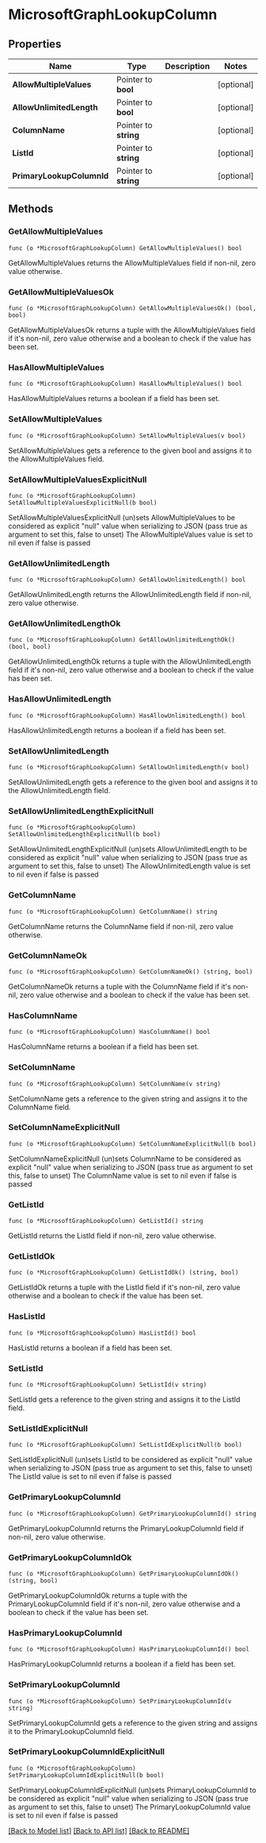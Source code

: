 # MicrosoftGraphLookupColumn

## Properties

Name | Type | Description | Notes
------------ | ------------- | ------------- | -------------
**AllowMultipleValues** | Pointer to **bool** |  | [optional] 
**AllowUnlimitedLength** | Pointer to **bool** |  | [optional] 
**ColumnName** | Pointer to **string** |  | [optional] 
**ListId** | Pointer to **string** |  | [optional] 
**PrimaryLookupColumnId** | Pointer to **string** |  | [optional] 

## Methods

### GetAllowMultipleValues

`func (o *MicrosoftGraphLookupColumn) GetAllowMultipleValues() bool`

GetAllowMultipleValues returns the AllowMultipleValues field if non-nil, zero value otherwise.

### GetAllowMultipleValuesOk

`func (o *MicrosoftGraphLookupColumn) GetAllowMultipleValuesOk() (bool, bool)`

GetAllowMultipleValuesOk returns a tuple with the AllowMultipleValues field if it's non-nil, zero value otherwise
and a boolean to check if the value has been set.

### HasAllowMultipleValues

`func (o *MicrosoftGraphLookupColumn) HasAllowMultipleValues() bool`

HasAllowMultipleValues returns a boolean if a field has been set.

### SetAllowMultipleValues

`func (o *MicrosoftGraphLookupColumn) SetAllowMultipleValues(v bool)`

SetAllowMultipleValues gets a reference to the given bool and assigns it to the AllowMultipleValues field.

### SetAllowMultipleValuesExplicitNull

`func (o *MicrosoftGraphLookupColumn) SetAllowMultipleValuesExplicitNull(b bool)`

SetAllowMultipleValuesExplicitNull (un)sets AllowMultipleValues to be considered as explicit "null" value
when serializing to JSON (pass true as argument to set this, false to unset)
The AllowMultipleValues value is set to nil even if false is passed
### GetAllowUnlimitedLength

`func (o *MicrosoftGraphLookupColumn) GetAllowUnlimitedLength() bool`

GetAllowUnlimitedLength returns the AllowUnlimitedLength field if non-nil, zero value otherwise.

### GetAllowUnlimitedLengthOk

`func (o *MicrosoftGraphLookupColumn) GetAllowUnlimitedLengthOk() (bool, bool)`

GetAllowUnlimitedLengthOk returns a tuple with the AllowUnlimitedLength field if it's non-nil, zero value otherwise
and a boolean to check if the value has been set.

### HasAllowUnlimitedLength

`func (o *MicrosoftGraphLookupColumn) HasAllowUnlimitedLength() bool`

HasAllowUnlimitedLength returns a boolean if a field has been set.

### SetAllowUnlimitedLength

`func (o *MicrosoftGraphLookupColumn) SetAllowUnlimitedLength(v bool)`

SetAllowUnlimitedLength gets a reference to the given bool and assigns it to the AllowUnlimitedLength field.

### SetAllowUnlimitedLengthExplicitNull

`func (o *MicrosoftGraphLookupColumn) SetAllowUnlimitedLengthExplicitNull(b bool)`

SetAllowUnlimitedLengthExplicitNull (un)sets AllowUnlimitedLength to be considered as explicit "null" value
when serializing to JSON (pass true as argument to set this, false to unset)
The AllowUnlimitedLength value is set to nil even if false is passed
### GetColumnName

`func (o *MicrosoftGraphLookupColumn) GetColumnName() string`

GetColumnName returns the ColumnName field if non-nil, zero value otherwise.

### GetColumnNameOk

`func (o *MicrosoftGraphLookupColumn) GetColumnNameOk() (string, bool)`

GetColumnNameOk returns a tuple with the ColumnName field if it's non-nil, zero value otherwise
and a boolean to check if the value has been set.

### HasColumnName

`func (o *MicrosoftGraphLookupColumn) HasColumnName() bool`

HasColumnName returns a boolean if a field has been set.

### SetColumnName

`func (o *MicrosoftGraphLookupColumn) SetColumnName(v string)`

SetColumnName gets a reference to the given string and assigns it to the ColumnName field.

### SetColumnNameExplicitNull

`func (o *MicrosoftGraphLookupColumn) SetColumnNameExplicitNull(b bool)`

SetColumnNameExplicitNull (un)sets ColumnName to be considered as explicit "null" value
when serializing to JSON (pass true as argument to set this, false to unset)
The ColumnName value is set to nil even if false is passed
### GetListId

`func (o *MicrosoftGraphLookupColumn) GetListId() string`

GetListId returns the ListId field if non-nil, zero value otherwise.

### GetListIdOk

`func (o *MicrosoftGraphLookupColumn) GetListIdOk() (string, bool)`

GetListIdOk returns a tuple with the ListId field if it's non-nil, zero value otherwise
and a boolean to check if the value has been set.

### HasListId

`func (o *MicrosoftGraphLookupColumn) HasListId() bool`

HasListId returns a boolean if a field has been set.

### SetListId

`func (o *MicrosoftGraphLookupColumn) SetListId(v string)`

SetListId gets a reference to the given string and assigns it to the ListId field.

### SetListIdExplicitNull

`func (o *MicrosoftGraphLookupColumn) SetListIdExplicitNull(b bool)`

SetListIdExplicitNull (un)sets ListId to be considered as explicit "null" value
when serializing to JSON (pass true as argument to set this, false to unset)
The ListId value is set to nil even if false is passed
### GetPrimaryLookupColumnId

`func (o *MicrosoftGraphLookupColumn) GetPrimaryLookupColumnId() string`

GetPrimaryLookupColumnId returns the PrimaryLookupColumnId field if non-nil, zero value otherwise.

### GetPrimaryLookupColumnIdOk

`func (o *MicrosoftGraphLookupColumn) GetPrimaryLookupColumnIdOk() (string, bool)`

GetPrimaryLookupColumnIdOk returns a tuple with the PrimaryLookupColumnId field if it's non-nil, zero value otherwise
and a boolean to check if the value has been set.

### HasPrimaryLookupColumnId

`func (o *MicrosoftGraphLookupColumn) HasPrimaryLookupColumnId() bool`

HasPrimaryLookupColumnId returns a boolean if a field has been set.

### SetPrimaryLookupColumnId

`func (o *MicrosoftGraphLookupColumn) SetPrimaryLookupColumnId(v string)`

SetPrimaryLookupColumnId gets a reference to the given string and assigns it to the PrimaryLookupColumnId field.

### SetPrimaryLookupColumnIdExplicitNull

`func (o *MicrosoftGraphLookupColumn) SetPrimaryLookupColumnIdExplicitNull(b bool)`

SetPrimaryLookupColumnIdExplicitNull (un)sets PrimaryLookupColumnId to be considered as explicit "null" value
when serializing to JSON (pass true as argument to set this, false to unset)
The PrimaryLookupColumnId value is set to nil even if false is passed

[[Back to Model list]](../README.md#documentation-for-models) [[Back to API list]](../README.md#documentation-for-api-endpoints) [[Back to README]](../README.md)


